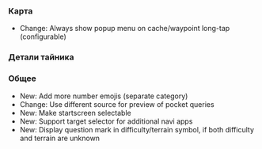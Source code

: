 ### Карта
- Change: Always show popup menu on cache/waypoint long-tap (configurable)

### Детали тайника

### Общее
- New: Add more number emojis (separate category)
- Change: Use different source for preview of pocket queries
- New: Make startscreen selectable
- New: Support target selector for additional navi apps
- New: Display question mark in difficulty/terrain symbol, if both difficulty and terrain are unknown
